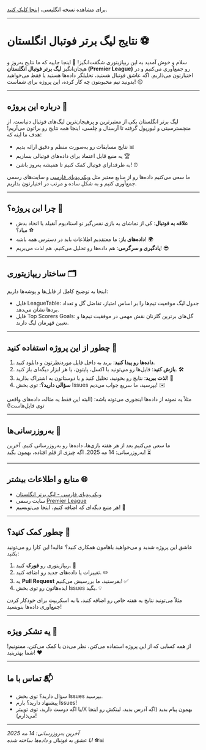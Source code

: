 برای مشاهده نسخه انگلیسی، [اینجا کلیک کنید](README.md).

<hr>

# نتایج لیگ برتر فوتبال انگلستان ⚽

سلام و خوش آمدید به این ریپازیتوری شگفت‌انگیز! 🎉 اینجا جاییه که ما نتایج به‌روز و هیجان‌انگیز **لیگ برتر فوتبال انگلستان (Premier League)** رو جمع‌آوری می‌کنیم و در اختیارتون می‌ذاریم. اگه عاشق فوتبال هستید، تحلیلگر داده‌ها هستید یا فقط می‌خواهید بدونید تیم محبوبتون چه کار کرده، این پروژه برای شماست! 😍

---

## درباره این پروژه 🌟
لیگ برتر انگلستان یکی از معتبرترین و پرهیجان‌ترین لیگ‌های فوتبال دنیاست. از منچسترسیتی و لیورپول گرفته تا آرسنال و چلسی، اینجا همه نتایج رو براتون می‌آریم! هدف ما اینه که:
- نتایج مسابقات رو به‌صورت منظم و دقیق ارائه بدیم 📊  
- یه منبع قابل اعتماد برای داده‌های فوتبالی بسازیم 🏆  
- به طرفدارای فوتبال کمک کنیم تا همیشه به‌روز باشن! ⏰  

ما سعی می‌کنیم داده‌ها رو از منابع معتبر مثل [ویکی‌پدیای فارسی](https://fa.wikipedia.org/wiki/%D9%84%DB%8C%DA%AF_%D8%A8%D8%B1%D8%AA%D8%B1_%D9%81%D9%88%D8%AA%D8%A8%D8%A7%D9%84_%D8%A7%D9%86%DA%AF%D9%84%D8%B3%D8%AA%D8%A7%D9%86) و سایت‌های رسمی جمع‌آوری کنیم و به شکل ساده و مرتب در اختیارتون بذاریم.

---

## چرا این پروژه؟ 🤔
- **علاقه به فوتبال**: کی از تماشای یه بازی نفس‌گیر تو استادیوم آنفیلد یا اتحاد بدش میاد؟ ⚽  
- **داده‌های باز**: ما معتقدیم اطلاعات باید در دسترس همه باشه! 🌍  
- **یادگیری و سرگرمی**: هم داده‌ها رو تحلیل می‌کنیم، هم لذت می‌بریم! 😎  

---

## ساختار ریپازیتوری 🗂️
اینجا یه توضیح کامل از فایل‌ها و پوشه‌ها داریم:
- فایل LeagueTable: جدول لیگ موقعیت تیم‌ها را بر اساس امتیاز، تفاضل گل و تعداد بردها نشان می‌دهد.
- فایل Top Scorers Goals: گل‌های برترین گلزنان نقش مهمی در موفقیت تیم‌ها و تعیین قهرمان لیگ دارند.

---

## چطور از این پروژه استفاده کنید 🚀
1. **داده‌ها رو پیدا کنید**: برید به داخل فایل موردنظرتون و دانلود کنید.  
2. **بازش کنید**: فایل‌ها رو می‌تونید با اکسل، پایتون، یا هر ابزار دیگه‌ای باز کنید. 🛠️  
3. **لذت ببرید**: نتایج رو بخونید، تحلیل کنید و با دوستاتون به اشتراک بذارید! 🎊  
4. **سؤالی دارید؟**: توی بخش Issues بپرسید، ما سریع جواب می‌دیم! ✉️  

مثلاً یه نمونه از داده‌ها اینجوری می‌تونه باشه:
(البته این فقط یه مثاله، داده‌های واقعی توی فایل‌هاست!)

---

## به‌روزرسانی‌ها 📅
ما سعی می‌کنیم بعد از هر هفته بازی‌ها، داده‌ها رو به‌روزرسانی کنیم.
آخرین به‌روزرسانی: 14 مه 2025.
اگه چیزی از قلم افتاده، بهمون بگید! ⏳

---

## منابع و اطلاعات بیشتر 🌐
- [ویکی‌پدیای فارسی - لیگ برتر انگلستان](https://fa.wikipedia.org/wiki/%D9%84%DB%8C%DA%AF_%D8%A8%D8%B1%D8%AA%D8%B1_%D9%81%D9%88%D8%AA%D8%A8%D8%A7%D9%84_%D8%A7%D9%86%DA%AF%D9%84%D8%B3%D8%AA%D8%A7%D9%86)  
- سایت رسمی [Premier League](https://www.premierleague.com/)  
- هر منبع دیگه‌ای که اضافه کنیم، اینجا می‌نویسیم! 🔗  

---

## چطور کمک کنید؟ 🤝
عاشق این پروژه شدید و می‌خواهید باهامون همکاری کنید؟ عالیه! این کارا رو می‌تونید بکنید:
1. ریپازیتوری رو **فورک** کنید. 🍴  
2. تغییرات یا داده‌های جدید رو اضافه کنید. ✏️  
3. یه **Pull Request** بفرستید، ما بررسیش می‌کنیم! ✅  
4. ایده‌هاتون رو توی بخش Issues بگید. 💡  

مثلاً می‌تونید نتایج یه هفته خاص رو اضافه کنید، یا یه اسکریپت برای خودکار کردن جمع‌آوری داده‌ها بنویسید!

---

## یه تشکر ویژه 🙌
از همه کسایی که از این پروژه استفاده می‌کنن، نظر می‌دن یا کمک می‌کنن، ممنونیم! شما بهترینید! ❤️  

---

## تماس با ما 📬
- سؤال دارید؟ توی بخش Issues بپرسید.  
- پیشنهاد دارید؟ بازم Issues!  
- یا اگه دوست دارید، توی توییتر/X بهمون پیام بدید (اگه آدرس بدید، لینکش رو اینجا می‌ذارم)!  

---

*آخرین به‌روزرسانی: 14 مه 2025*  
*با عشق به فوتبال و داده‌ها ساخته شده!* ⚽📊
